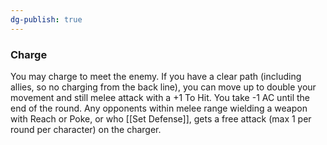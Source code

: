 ```yaml
---
dg-publish: true
---
```

### Charge
You may charge to meet the enemy. If you have a clear path (including allies, so no charging from the back line), you can move up to double your movement and still melee attack with a +1 To Hit. You take -1 AC until the end of the round. Any opponents within melee range wielding a weapon with Reach or Poke, or who [[Set Defense]], gets a free attack (max 1 per round per character) on the charger.